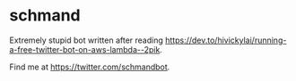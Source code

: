 # schmand

Extremely stupid bot written after reading https://dev.to/hivickylai/running-a-free-twitter-bot-on-aws-lambda--2pik.

Find me at https://twitter.com/schmandbot.
